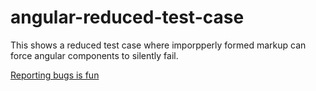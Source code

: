 # angular-reduced-test-case

This shows a reduced test case where imporpperly formed markup can force angular components to silently fail.

[Reporting bugs is fun](https://github.com/angular/angular/issues/24613)
